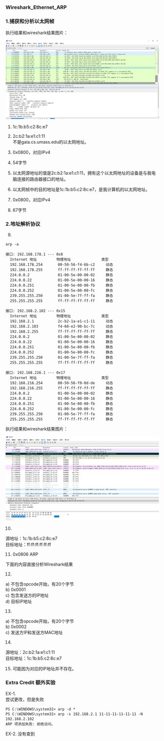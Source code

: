 ### Wireshark_Ethernet_ARP  

### 1.捕获和分析以太网帧  

执行结果和wireshark结果图片：  

![Image text](pic1.png)  

1. 1c:1b:b5:c2:8c:e7  

2. 2c:b2:1a:e1:c1:11  
不是gaia.cs.umass.edu的以太网地址。  

3. 0x0800，对应IPv4  

4. 54字节  

5. 以太网源地址的值是2c:b2:1a:e1:c1:11，拥有这个以太网地址的设备是与我电脑连接的路由器接口的地址。  

6. 以太网帧中的目的地址是1c:1b:b5:c2:8c:e7，是我计算机的以太网地址。  

7. 0x0800，对应IPv4  

8. 67字节  

### 2.地址解析协议  

9.  
```
arp -a

接口: 192.168.178.1 --- 0x8
  Internet 地址         物理地址              类型
  192.168.178.254       00-50-56-f4-6b-c2     动态
  192.168.178.255       ff-ff-ff-ff-ff-ff     静态
  224.0.0.2             01-00-5e-00-00-02     静态
  224.0.0.22            01-00-5e-00-00-16     静态
  224.0.0.251           01-00-5e-00-00-fb     静态
  224.0.0.252           01-00-5e-00-00-fc     静态
  239.255.255.250       01-00-5e-7f-ff-fa     静态
  255.255.255.255       ff-ff-ff-ff-ff-ff     静态

接口: 192.168.2.102 --- 0x15
  Internet 地址         物理地址              类型
  192.168.2.1           2c-b2-1a-e1-c1-11     动态
  192.168.2.103         f4-60-e2-90-bc-7c     动态
  192.168.2.255         ff-ff-ff-ff-ff-ff     静态
  224.0.0.2             01-00-5e-00-00-02     静态
  224.0.0.22            01-00-5e-00-00-16     静态
  224.0.0.251           01-00-5e-00-00-fb     静态
  224.0.0.252           01-00-5e-00-00-fc     静态
  239.255.255.250       01-00-5e-7f-ff-fa     静态
  255.255.255.255       ff-ff-ff-ff-ff-ff     静态

接口: 192.168.216.1 --- 0x17
  Internet 地址         物理地址              类型
  192.168.216.254       00-50-56-f0-0d-de     动态
  192.168.216.255       ff-ff-ff-ff-ff-ff     静态
  224.0.0.2             01-00-5e-00-00-02     静态
  224.0.0.22            01-00-5e-00-00-16     静态
  224.0.0.251           01-00-5e-00-00-fb     静态
  224.0.0.252           01-00-5e-00-00-fc     静态
  239.255.255.250       01-00-5e-7f-ff-fa     静态
  255.255.255.255       ff-ff-ff-ff-ff-ff     静态
```

执行结果和wireshark结果图片：  

![Image text](pic2.png)  

10.  
源地址：1c:1b:b5:c2:8c:e7  
目标地址：ff:ff:ff:ff:ff:ff  

11. 0x0806 ARP  

下面的内容直接分析Wireshark结果  

12.  
a) 不包含opcode开始，有20个字节  
b) 0x0001  
c) 包含发送方的IP地址  
d) 目标IP地址  

13. 
a) 不包含opcode开始，有20个字节  
b) 0x0002  
c) 发送方IP和发送方MAC地址  

14. 
源地址：2c:b2:1a:e1:c1:11  
目标地址：1c:1b:b5:c2:8c:e7  

15. 可能因为对应的IP地址并不存在。  

### Extra Credit 额外实验  

EX-1.  
尝试更改，但是失败  
```
PS C:\WINDOWS\system32> arp -d *
PS C:\WINDOWS\system32> arp -s 192.168.2.1 11-11-11-11-11-11 -N 192.168.2.102
ARP 项添加失败: 拒绝访问。
```

EX-2. 没有查到  
